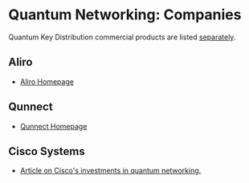 # Quantum Networking: Companies

Quantum Key Distribution commercial products are listed [separately](quantum-key-distribution-commercial-products.md).

## Aliro

* [Aliro Homepage](https://www.aliroquantum.com/)

## Qunnect

* [Qunnect Homepage](https://int.quconn.com/)

## Cisco Systems

* [Article on Cisco's investments in quantum networking.](https://thequantumdaily.com/2021/02/11/cisco-showing-signs-that-its-gearing-up-for-a-long-term-quantum-future/)
